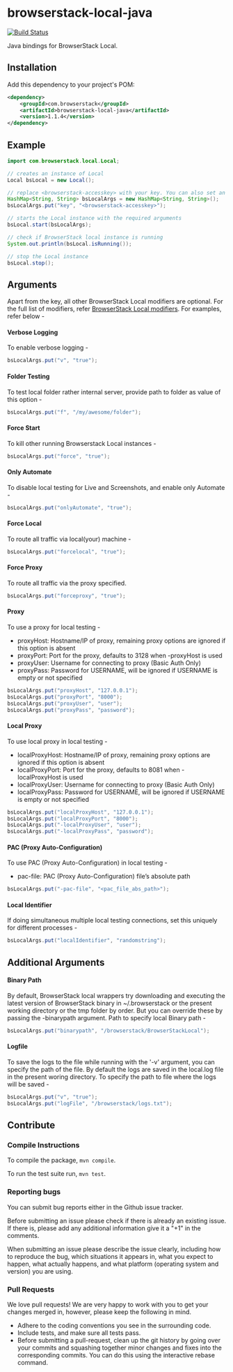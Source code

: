 # browserstack-local-java

[![Build Status](https://travis-ci.org/browserstack/browserstack-local-java.svg?branch=master)](https://travis-ci.org/browserstack/browserstack-local-java)

Java bindings for BrowserStack Local.

## Installation

Add this dependency to your project's POM:
```xml
<dependency>
    <groupId>com.browserstack</groupId>
    <artifactId>browserstack-local-java</artifactId>
    <version>1.1.4</version>
</dependency>
```

## Example

```java
import com.browserstack.local.Local;

// creates an instance of Local
Local bsLocal = new Local();

// replace <browserstack-accesskey> with your key. You can also set an environment variable - "BROWSERSTACK_ACCESS_KEY".
HashMap<String, String> bsLocalArgs = new HashMap<String, String>();
bsLocalArgs.put("key", "<browserstack-accesskey>");

// starts the Local instance with the required arguments
bsLocal.start(bsLocalArgs);

// check if BrowserStack local instance is running
System.out.println(bsLocal.isRunning());

// stop the Local instance
bsLocal.stop();
```

## Arguments

Apart from the key, all other BrowserStack Local modifiers are optional. For the full list of modifiers, refer [BrowserStack Local modifiers](https://www.browserstack.com/local-testing#modifiers). For examples, refer below -

#### Verbose Logging
To enable verbose logging -
```java
bsLocalArgs.put("v", "true");
```

#### Folder Testing
To test local folder rather internal server, provide path to folder as value of this option -
```java
bsLocalArgs.put("f", "/my/awesome/folder");
```

#### Force Start
To kill other running Browserstack Local instances -
```java
bsLocalArgs.put("force", "true");
```

#### Only Automate
To disable local testing for Live and Screenshots, and enable only Automate -
```java
bsLocalArgs.put("onlyAutomate", "true");
```

#### Force Local
To route all traffic via local(your) machine -
```java
bsLocalArgs.put("forcelocal", "true");
```
#### Force Proxy
To route all traffic via the proxy specified.
```java
bsLocalArgs.put("forceproxy", "true");
```

#### Proxy
To use a proxy for local testing -

* proxyHost: Hostname/IP of proxy, remaining proxy options are ignored if this option is absent
* proxyPort: Port for the proxy, defaults to 3128 when -proxyHost is used
* proxyUser: Username for connecting to proxy (Basic Auth Only)
* proxyPass: Password for USERNAME, will be ignored if USERNAME is empty or not specified

```java
bsLocalArgs.put("proxyHost", "127.0.0.1");
bsLocalArgs.put("proxyPort", "8000");
bsLocalArgs.put("proxyUser", "user");
bsLocalArgs.put("proxyPass", "password");
```
#### Local Proxy
To use local proxy in local testing -

* localProxyHost: Hostname/IP of proxy, remaining proxy options are ignored if this option is absent
* localProxyPort: Port for the proxy, defaults to 8081 when -localProxyHost is used
* localProxyUser: Username for connecting to proxy (Basic Auth Only)
* localProxyPass: Password for USERNAME, will be ignored if USERNAME is empty or not specified

```java
bsLocalArgs.put("localProxyHost", "127.0.0.1");
bsLocalArgs.put("localProxyPort", "8000");
bsLocalArgs.put("-localProxyUser", "user");
bsLocalArgs.put("-localProxyPass", "password");
```

#### PAC (Proxy Auto-Configuration)
To use PAC (Proxy Auto-Configuration) in local testing -

* pac-file: PAC (Proxy Auto-Configuration) file’s absolute path

```java
bsLocalArgs.put("-pac-file", "<pac_file_abs_path>");
```

#### Local Identifier
If doing simultaneous multiple local testing connections, set this uniquely for different processes -
```java
bsLocalArgs.put("localIdentifier", "randomstring");
```

## Additional Arguments

#### Binary Path

By default, BrowserStack local wrappers try downloading and executing the latest version of BrowserStack binary in ~/.browserstack or the present working directory or the tmp folder by order. But you can override these by passing the -binarypath argument.
Path to specify local Binary path -
```java
bsLocalArgs.put("binarypath", "/browserstack/BrowserStackLocal");
```

#### Logfile
To save the logs to the file while running with the '-v' argument, you can specify the path of the file. By default the logs are saved in the local.log file in the present woring directory.
To specify the path to file where the logs will be saved -
```java
bsLocalArgs.put("v", "true");
bsLocalArgs.put("logFile", "/browserstack/logs.txt");
```

## Contribute

### Compile Instructions

To compile the package, `mvn compile`.

To run the test suite run, `mvn test`.

### Reporting bugs

You can submit bug reports either in the Github issue tracker.

Before submitting an issue please check if there is already an existing issue. If there is, please add any additional information give it a "+1" in the comments.

When submitting an issue please describe the issue clearly, including how to reproduce the bug, which situations it appears in, what you expect to happen, what actually happens, and what platform (operating system and version) you are using.

### Pull Requests

We love pull requests! We are very happy to work with you to get your changes merged in, however, please keep the following in mind.

* Adhere to the coding conventions you see in the surrounding code.
* Include tests, and make sure all tests pass.
* Before submitting a pull-request, clean up the git history by going over your commits and squashing together minor changes and fixes into the corresponding commits. You can do this using the interactive rebase command.
